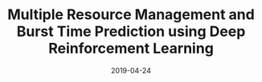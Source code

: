 ---
title: "Multiple Resource Management and Burst Time Prediction using Deep Reinforcement Learning"
collection: publications
permalink: /publication/2019-04-24-Multiple-Resource-Management-and-Burst-Time-Prediction-using-Deep-Reinforcement-Learning
date: 2019-04-24
venue: 'Eighth International Conference on Advances in Computing, Communication and Information Technology CCIT'
paperurl: 'https://www.seekdl.org/conferences/paper/details/10091.html'
citation: 'Kumar V, Bhambri S, Shambharkar PG. Multiple resource management and burst time prediction using deep reinforcement learning. In: Eighth International Conference on advances in computing, communication and information technology CCIT, 2019, pp. 51–58.'
---